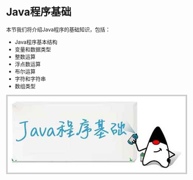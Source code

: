 # Java程序基础

本节我们将介绍Java程序的基础知识，包括：

- Java程序基本结构
- 变量和数据类型
- 整数运算
- 浮点数运算
- 布尔运算
- 字符和字符串
- 数组类型

![java-basic](java-basic.jpg)
